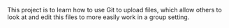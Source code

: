 This project is to learn how to use Git to upload files, which  allow others to look at and edit this files to more easily work in a group setting.